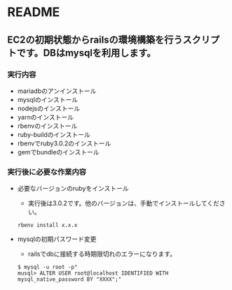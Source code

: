 # README

## EC2の初期状態からrailsの環境構築を行うスクリプトです。DBはmysqlを利用します。

### 実行内容
- mariadbのアンインストール
- mysqlのインストール
- nodejsのインストール
- yarnのインストール
- rbenvのインストール
- ruby-buildのインストール
- rbenvでruby3.0.2のインストール
- gemでbundleのインストール

### 実行後に必要な作業内容

- 必要なバージョンのrubyをインストール
	- 実行後は3.0.2です。他のバージョンは、手動でインストールしてください。
	```
	rbenv install x.x.x
	```

- mysqlの初期パスワード変更
    - railsでdbに接続する時期限切れのエラーになります。

    ```
    $ mysql -u root -p"
    musql> ALTER USER root@localhost IDENTIFIED WITH mysql_native_password BY "XXXX";"
    ```
